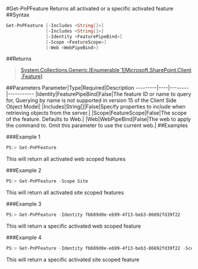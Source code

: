 #Get-PnPFeature
Returns all activated or a specific activated feature
##Syntax
```powershell
Get-PnPFeature [-Includes <String[]>]
               [-Includes <String[]>]
               [-Identity <FeaturePipeBind>]
               [-Scope <FeatureScope>]
               [-Web <WebPipeBind>]
```


##Returns
>[System.Collections.Generic.IEnumerable`1[Microsoft.SharePoint.Client.Feature]](https://msdn.microsoft.com/en-us/library/microsoft.sharepoint.client.feature.aspx)

##Parameters
Parameter|Type|Required|Description
---------|----|--------|-----------
|Identity|FeaturePipeBind|False|The feature ID or name to query for, Querying by name is not supported in version 15 of the Client Side Object Model|
|Includes|String[]|False|Specify properties to include when retrieving objects from the server.|
|Scope|FeatureScope|False|The scope of the feature. Defaults to Web.|
|Web|WebPipeBind|False|The web to apply the command to. Omit this parameter to use the current web.|
##Examples

###Example 1
```powershell
PS:> Get-PnPFeature
```
This will return all activated web scoped features

###Example 2
```powershell
PS:> Get-PnPFeature -Scope Site
```
This will return all activated site scoped features

###Example 3
```powershell
PS:> Get-PnPFeature -Identity fb689d0e-eb99-4f13-beb3-86692fd39f22
```
This will return a specific activated web scoped feature

###Example 4
```powershell
PS:> Get-PnPFeature -Identity fb689d0e-eb99-4f13-beb3-86692fd39f22 -Scope Site
```
This will return a specific activated site scoped feature
